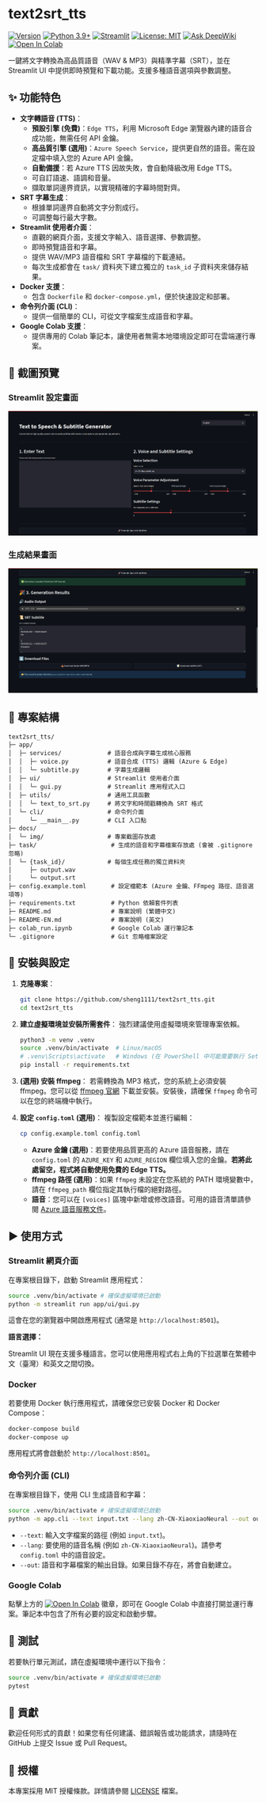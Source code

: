 # text2srt_tts

[![Version](https://img.shields.io/badge/Version-v1.0.0-blue.svg)](https://github.com/sheng1111/text2srt_tts)
[![Python 3.9+](https://img.shields.io/badge/Python-3.9%2B-blue?style=flat-square&logo=python)](https://www.python.org/)
[![Streamlit](https://img.shields.io/badge/Streamlit-App-FF4B4B?style=flat-square&logo=streamlit)](https://streamlit.io/)
[![License: MIT](https://img.shields.io/badge/License-MIT-yellow.svg?style=flat-square)](https://opensource.org/licenses/MIT)
[![Ask DeepWiki](https://deepwiki.com/badge.svg)](https://deepwiki.com/sheng1111/text2srt_tts)
[![Open In Colab](https://colab.research.google.com/assets/colab-badge.svg)](https://colab.research.google.com/github/sheng1111/text2srt_tts/blob/main/colab_run.ipynb)

一鍵將文字轉換為高品質語音（WAV & MP3）與精準字幕（SRT），並在 Streamlit UI 中提供即時預覽和下載功能。支援多種語音選項與參數調整。

## ✨ 功能特色

-   **文字轉語音 (TTS)**：
    -   **預設引擎 (免費)**：`Edge TTS`，利用 Microsoft Edge 瀏覽器內建的語音合成功能，無需任何 API 金鑰。
    -   **高品質引擎 (選用)**：`Azure Speech Service`，提供更自然的語音。需在設定檔中填入您的 Azure API 金鑰。
    -   **自動備援**：若 Azure TTS 因故失敗，會自動降級改用 Edge TTS。
    -   可自訂語速、語調和音量。
    -   擷取單詞邊界資訊，以實現精確的字幕時間對齊。
-   **SRT 字幕生成**：
    -   根據單詞邊界自動將文字分割成行。
    -   可調整每行最大字數。
-   **Streamlit 使用者介面**：
    -   直觀的網頁介面，支援文字輸入、語音選擇、參數調整。
    -   即時預覽語音和字幕。
    -   提供 WAV/MP3 語音檔和 SRT 字幕檔的下載連結。
    -   每次生成都會在 `task/` 資料夾下建立獨立的 `task_id` 子資料夾來儲存結果。
-   **Docker 支援**：
    -   包含 `Dockerfile` 和 `docker-compose.yml`，便於快速設定和部署。
-   **命令列介面 (CLI)**：
    -   提供一個簡單的 CLI，可從文字檔案生成語音和字幕。
-   **Google Colab 支援**：
    -   提供專用的 Colab 筆記本，讓使用者無需本地環境設定即可在雲端運行專案。

## 📸 截圖預覽

### Streamlit 設定畫面

![Streamlit 設定畫面](docs/img/setting.png)

### 生成結果畫面

![生成結果畫面](docs/img/result.png)

## 📂 專案結構

```
text2srt_tts/
├─ app/
│  ├─ services/             # 語音合成與字幕生成核心服務
│  │  ├─ voice.py           # 語音合成 (TTS) 邏輯 (Azure & Edge)
│  │  └─ subtitle.py        # 字幕生成邏輯
│  ├─ ui/                   # Streamlit 使用者介面
│  │  └─ gui.py             # Streamlit 應用程式入口
│  ├─ utils/                # 通用工具函數
│  │  └─ text_to_srt.py     # 將文字和時間戳轉換為 SRT 格式
│  └─ cli/                  # 命令列介面
│     └─ __main__.py        # CLI 入口點
├─ docs/
│  └─ img/                  # 專案截圖存放處
├─ task/                     # 生成的語音和字幕檔案存放處 (會被 .gitignore 忽略)
│  └─ {task_id}/            # 每個生成任務的獨立資料夾
│     ├─ output.wav
│     └─ output.srt
├─ config.example.toml       # 設定檔範本 (Azure 金鑰、FFmpeg 路徑、語音選項等)
├─ requirements.txt          # Python 依賴套件列表
├─ README.md                 # 專案說明 (繁體中文)
├─ README-EN.md              # 專案說明 (英文)
├─ colab_run.ipynb           # Google Colab 運行筆記本
└─ .gitignore                # Git 忽略檔案設定
```

## 🚀 安裝與設定

1.  **克隆專案**：
    ```bash
    git clone https://github.com/sheng1111/text2srt_tts.git
    cd text2srt_tts
    ```

2.  **建立虛擬環境並安裝所需套件**：
    強烈建議使用虛擬環境來管理專案依賴。
    ```bash
    python3 -m venv .venv
    source .venv/bin/activate  # Linux/macOS
    # .venv\Scripts\activate   # Windows (在 PowerShell 中可能需要執行 Set-ExecutionPolicy RemoteSigned -Scope Process)
    pip install -r requirements.txt
    ```

3.  **(選用) 安裝 ffmpeg**：
    若需轉換為 MP3 格式，您的系統上必須安裝 ffmpeg。您可以從 [ffmpeg 官網](https://ffmpeg.org/download.html) 下載並安裝。安裝後，請確保 `ffmpeg` 命令可以在您的終端機中執行。

4.  **設定 `config.toml` (選用)**：
    複製設定檔範本並進行編輯：
    ```bash
    cp config.example.toml config.toml
    ```
    -   **Azure 金鑰 (選用)**：若要使用品質更高的 Azure 語音服務，請在 `config.toml` 的 `AZURE_KEY` 和 `AZURE_REGION` 欄位填入您的金鑰。**若將此處留空，程式將自動使用免費的 Edge TTS。**
    -   **ffmpeg 路徑 (選用)**：如果 `ffmpeg` 未設定在您系統的 PATH 環境變數中，請在 `ffmpeg_path` 欄位指定其執行檔的絕對路徑。
    -   **語音**：您可以在 `[voices]` 區塊中新增或修改語音。可用的語音清單請參閱 [Azure 語音服務文件](https://aka.ms/speech/voices/neural)。

## ▶️ 使用方式

### Streamlit 網頁介面

在專案根目錄下，啟動 Streamlit 應用程式：

```bash
source .venv/bin/activate # 確保虛擬環境已啟動
python -m streamlit run app/ui/gui.py
```

這會在您的瀏覽器中開啟應用程式 (通常是 `http://localhost:8501`)。

**語言選擇：**

Streamlit UI 現在支援多種語言。您可以使用應用程式右上角的下拉選單在繁體中文（臺灣）和英文之間切換。

### Docker

若要使用 Docker 執行應用程式，請確保您已安裝 Docker 和 Docker Compose：

```bash
docker-compose build
docker-compose up
```

應用程式將會啟動於 `http://localhost:8501`。

### 命令列介面 (CLI)

在專案根目錄下，使用 CLI 生成語音和字幕：

```bash
source .venv/bin/activate # 確保虛擬環境已啟動
python -m app.cli --text input.txt --lang zh-CN-XiaoxiaoNeural --out output_folder/
```

-   `--text`: 輸入文字檔案的路徑 (例如 `input.txt`)。
-   `--lang`: 要使用的語音名稱 (例如 `zh-CN-XiaoxiaoNeural`)。請參考 `config.toml` 中的語音設定。
-   `--out`: 語音和字幕檔案的輸出目錄。如果目錄不存在，將會自動建立。

### Google Colab

點擊上方的 [![Open In Colab](https://colab.research.google.com/assets/colab-badge.svg)](https://colab.research.google.com/github/sheng1111/text2srt_tts/blob/main/colab_run.ipynb) 徽章，即可在 Google Colab 中直接打開並運行專案。筆記本中包含了所有必要的設定和啟動步驟。

## 🧪 測試

若要執行單元測試，請在虛擬環境中運行以下指令：

```bash
source .venv/bin/activate # 確保虛擬環境已啟動
pytest
```

## 🤝 貢獻

歡迎任何形式的貢獻！如果您有任何建議、錯誤報告或功能請求，請隨時在 GitHub 上提交 Issue 或 Pull Request。

## 📄 授權

本專案採用 MIT 授權條款。詳情請參閱 [LICENSE](LICENSE) 檔案。